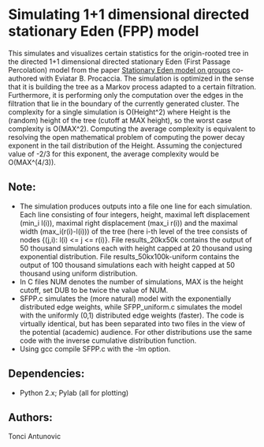 # Simulating 1+1 dimensional directed stationary Eden (FPP) model

This simulates and visualizes certain statistics for the origin-rooted tree in the directed 1+1 dimensional directed stationary Eden (First Passage Percolation) model from the paper [Stationary Eden model on groups](http://arxiv.org/abs/1410.4944) co-authored with Eviatar B. Procaccia. The simulation is optimized in the sense that it is building the tree as a Markov process adapted to a certain filtration. Furthermore, it is performing only the computation over the edges in the filtration that lie in the boundary of the currently generated cluster. The complexity for a single simulation is O(Height^2) where Height is the (random) height of the tree (cutoff at MAX height), so the worst case complexity is O(MAX^2). Computing the average complexity is equivalent to resolving the open mathematical problem of computing the power decay exponent in the tail distribution of the Height. Assuming the conjectured value of -2/3 for this exponent, the average complexity would be O(MAX^(4/3)).


## Note:
* The simulation produces outputs into a file one line for each simulation. Each line consisting of four integers, height, maximal left displacement (min_i l(i)), maximal right displacement (max_i r(i)) and the maximal width (max_i(r(i)-l(i))) of the tree (here i-th level of the tree consists of nodes {(j,i): l(i) <= j <= r(i)}. File results_20kx50k contains the output of 50 thousand simulations each with height capped at 20 thousand using exponential distribution. File results_50kx100k-uniform contains the output of 100 thousand simulations each with height capped at 50 thousand using uniform distribution.
* In C files NUM denotes the number of simulations, MAX is the height cutoff, set DUB to be twice the value of NUM.
* SFPP.c simulates the (more natural) model with the exponentially distributed edge weights, while SFPP_uniform.c simulates the model with the uniformly (0,1) distributed edge weights (faster). The code is virtually identical, but has been separated into two files in the view of the potential (academic) audience. For other distributions use the same code with the inverse cumulative distribution function.
* Using gcc compile SFPP.c with the -lm option.

## Dependencies:
* Python 2.x; Pylab (all for plotting)


## Authors:
Tonci Antunovic